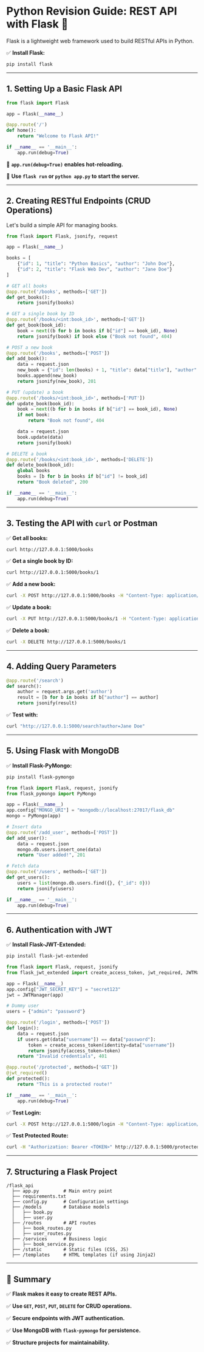 # **Python Revision Guide: REST API with Flask 🚀**

Flask is a lightweight web framework used to build RESTful APIs in Python.

✅ **Install Flask:**

```bash
pip install flask
```

---

## **1. Setting Up a Basic Flask API**

```python
from flask import Flask

app = Flask(__name__)

@app.route('/')
def home():
    return "Welcome to Flask API!"

if __name__ == '__main__':
    app.run(debug=True)
```

🔹 **`app.run(debug=True)` enables hot-reloading.**

🔹 **Use `flask run` or `python app.py` to start the server.**

---

## **2. Creating RESTful Endpoints (CRUD Operations)**

Let's build a simple API for managing books.

```python
from flask import Flask, jsonify, request

app = Flask(__name__)

books = [
    {"id": 1, "title": "Python Basics", "author": "John Doe"},
    {"id": 2, "title": "Flask Web Dev", "author": "Jane Doe"}
]

# GET all books
@app.route('/books', methods=['GET'])
def get_books():
    return jsonify(books)

# GET a single book by ID
@app.route('/books/<int:book_id>', methods=['GET'])
def get_book(book_id):
    book = next((b for b in books if b["id"] == book_id), None)
    return jsonify(book) if book else ("Book not found", 404)

# POST a new book
@app.route('/books', methods=['POST'])
def add_book():
    data = request.json
    new_book = {"id": len(books) + 1, "title": data["title"], "author": data["author"]}
    books.append(new_book)
    return jsonify(new_book), 201

# PUT (update) a book
@app.route('/books/<int:book_id>', methods=['PUT'])
def update_book(book_id):
    book = next((b for b in books if b["id"] == book_id), None)
    if not book:
        return "Book not found", 404

    data = request.json
    book.update(data)
    return jsonify(book)

# DELETE a book
@app.route('/books/<int:book_id>', methods=['DELETE'])
def delete_book(book_id):
    global books
    books = [b for b in books if b["id"] != book_id]
    return "Book deleted", 200

if __name__ == '__main__':
    app.run(debug=True)
```

---

## **3. Testing the API with `curl` or Postman**

✅ **Get all books:**

```bash
curl http://127.0.0.1:5000/books
```

✅ **Get a single book by ID:**

```bash
curl http://127.0.0.1:5000/books/1
```

✅ **Add a new book:**

```bash
curl -X POST http://127.0.0.1:5000/books -H "Content-Type: application/json" -d '{"title": "Flask 101", "author": "Alice"}'
```

✅ **Update a book:**

```bash
curl -X PUT http://127.0.0.1:5000/books/1 -H "Content-Type: application/json" -d '{"title": "Updated Title"}'
```

✅ **Delete a book:**

```bash
curl -X DELETE http://127.0.0.1:5000/books/1
```

---

## **4. Adding Query Parameters**

```python
@app.route('/search')
def search():
    author = request.args.get('author')
    result = [b for b in books if b["author"] == author]
    return jsonify(result)
```

✅ **Test with:**

```bash
curl "http://127.0.0.1:5000/search?author=Jane Doe"
```

---

## **5. Using Flask with MongoDB**

✅ **Install Flask-PyMongo:**

```bash
pip install flask-pymongo
```

```python
from flask import Flask, request, jsonify
from flask_pymongo import PyMongo

app = Flask(__name__)
app.config["MONGO_URI"] = "mongodb://localhost:27017/flask_db"
mongo = PyMongo(app)

# Insert data
@app.route('/add_user', methods=['POST'])
def add_user():
    data = request.json
    mongo.db.users.insert_one(data)
    return "User added!", 201

# Fetch data
@app.route('/users', methods=['GET'])
def get_users():
    users = list(mongo.db.users.find({}, {"_id": 0}))
    return jsonify(users)

if __name__ == '__main__':
    app.run(debug=True)
```

---

## **6. Authentication with JWT**

✅ **Install Flask-JWT-Extended:**

```bash
pip install flask-jwt-extended
```

```python
from flask import Flask, request, jsonify
from flask_jwt_extended import create_access_token, jwt_required, JWTManager

app = Flask(__name__)
app.config["JWT_SECRET_KEY"] = "secret123"
jwt = JWTManager(app)

# Dummy user
users = {"admin": "password"}

@app.route('/login', methods=['POST'])
def login():
    data = request.json
    if users.get(data["username"]) == data["password"]:
        token = create_access_token(identity=data["username"])
        return jsonify(access_token=token)
    return "Invalid credentials", 401

@app.route('/protected', methods=['GET'])
@jwt_required()
def protected():
    return "This is a protected route!"

if __name__ == '__main__':
    app.run(debug=True)
```

✅ **Test Login:**

```bash
curl -X POST http://127.0.0.1:5000/login -H "Content-Type: application/json" -d '{"username": "admin", "password": "password"}'
```

✅ **Test Protected Route:**

```bash
curl -H "Authorization: Bearer <TOKEN>" http://127.0.0.1:5000/protected
```

---

## **7. Structuring a Flask Project**

```
/flask_api
  ├── app.py         # Main entry point
  ├── requirements.txt
  ├── config.py      # Configuration settings
  ├── /models        # Database models
  │   ├── book.py
  │   ├── user.py
  ├── /routes        # API routes
  │   ├── book_routes.py
  │   ├── user_routes.py
  ├── /services      # Business logic
  │   ├── book_service.py
  ├── /static        # Static files (CSS, JS)
  ├── /templates     # HTML templates (if using Jinja2)
```

---

## **🚀 Summary**

✅ **Flask makes it easy to create REST APIs.**

✅ **Use `GET`, `POST`, `PUT`, `DELETE` for CRUD operations.**

✅ **Secure endpoints with JWT authentication.**

✅ **Use MongoDB with `flask-pymongo` for persistence.**

✅ **Structure projects for maintainability.**
